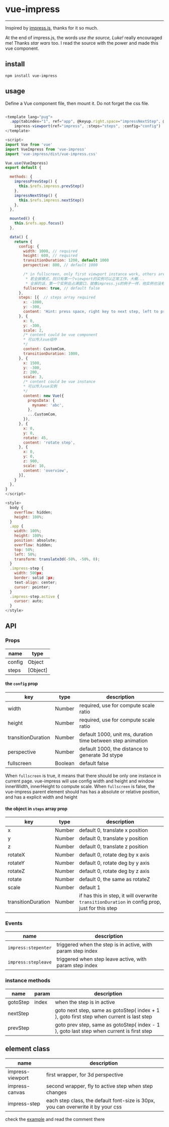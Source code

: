 # vue-impress

* * *

Inspired by [impress.js](https://github.com/impress/impress.js), thanks for it so much.

At the end of impress.js, the words *use the source, Luke!* really encouraged me! Thanks *star wars* too. I read the source with the power and made this vue component.

## install

```
npm install vue-impress
```

## usage

Define a Vue component file, then mount it.
Do not forget the css file.
```javascript

<template lang="pug">
  .app(tabindex="1", ref="app", @keyup.right.space="impressNextStep", @keyup.left="impressPrevStep")
    impress-viewport(ref="impress", :steps="steps", :config="config")
</template>

<script>
import Vue from 'vue'
import VueImpress from 'vue-impress'
import 'vue-impress/dist/vue-impress.css'

Vue.use(VueImpress)
export default {

  methods: {
    impressPrevStep() {
      this.$refs.impress.prevStep()
    },
    impressNextStep() {
      this.$refs.impress.nextStep()
    },
  },

  mounted() {
    this.$refs.app.focus()
  },

  data() {
    return {
      config: {
        width: 1000, // required
        height: 600, // required
        transitionDuration: 1200, default 1000
        perspective: 800, // default 1000

        /* in fullscreen, only first viewport instance work, others are meaningless
         * 若全屏模式，则只有第一个viewport的实例可以正常工作，大概...
         * 全屏的话，第一个实例会占满窗口，就像impress.js的例子一样，他实例也没有意义 */
        fullscreen: true, // default false
      },
      steps: [{  // steps array required
        x: -1000,
        y: -300,
        content: 'Hint: press space, right key to next step, left to prev step',
      }, {
        x: 0,
        y: -300,
        scale: 2,
        /* content could be vue component
        * 可以传入vue组件
        */
        content: CustomCom,
        transitionDuration: 1000,
      }, {
        x: 1500,
        y: -300,
        z: 200,
        scale: 3,
        /* content could be vue instance
        * 可以传入vue实例
        */
        content: new Vue({
          propsData: {
            myname: 'abc',
          },
          ...CustomCom,
        }),
      }, {
        x: 0,
        y: 0,
        rotate: 45,
        content: 'rotate step',
      }, {
        x: 0,
        y: 0,
        z: 900,
        scale: 10,
        content: 'overview',
      }],
    }
  },
}
</script>

<style>
  body {
    overflow: hidden;
    height: 100%;
  }
  .app {
    width: 100%;
    height: 100%;
    position: absolute;
    overflow: hidden;
    top: 50%;
    left: 50%;
    transform: translate3d(-50%, -50%, 0);
  }
  .impress-step {
    width: 500px;
    border: solid 1px;
    text-align: center;
    cursor: pointer;
  }
  .impress-step.active {
    cursor: auto;
  }
</style>

```

## API

### Props

| name | type |
| ---- | ---- |
| config | Object |
| steps | [Object] |

#### the `config` prop

| key | type | description |
| --- | ---- | ---- |
| width | Number | required, use for compute scale ratio |
| height | Number | required, use for compute scale ratio|
| transitionDuration | Number | default 1000, unit ms, duration time between step animation |
| perspective | Number | default 1000, the distance to generate 3d stype |
| fullscreen | Boolean | default false |

When `fullscreen` is true, it means that there should be only one instance in current page. vue-impress will use config width and height and window innerWidth, innerHeight to compute scale.
When `fullscreen` is false, the vue-impress parent element should has has a absolute or relative position, and has a explicit width and height


#### the object in `steps` array prop

| key | type | description |
| --- | ---- | ---- |
| x | Number | default 0, translate x position |
| y | Number | default 0, translate y position |
| z | Number | default 0, translate z position |
| rotateX | Number | default 0, rotate deg by x axis |
| rotateY | Number | default 0, rotate deg by y axis |
| rotateZ | Number | default 0, rotate deg by z axis |
| rotate | Number | default 0, the same as rotateZ |
| scale | Number | default 1 |
| transitionDuration | Number | if has this in step, it will overwrite `transitionDuration` in config prop, just for this step |

### Events

| name | description |
| --- | ---- |
| `impress:stepenter` | triggered when the step is in active, with param step index |
| `impress:stepleave` | triggered when step leave active, with param step index |

### instance methods

| name | param| description |
| --- | ---- | ---- |
| gotoStep | index | when the step is in active |
| nextStep | | goto next step, same as gotoStep( index + 1 ), goto first step when current is last step |
| prevStep | | goto prev step, same as gotoStep( index - 1 ), goto last step when current is first step |

## element class

| name | description |
| --- | --- |
| impress-viewport | first wrapper, for 3d perspective |
| impress-canvas | second wrapper, fly to active step when step changes |
| impress-step | each step class, the default font-size is 30px, you can overwrite it by your css |


check the [example](https://github.com/superwf/vue-impress/blob/master/example/Fullscreen.vue) and read the comment there
